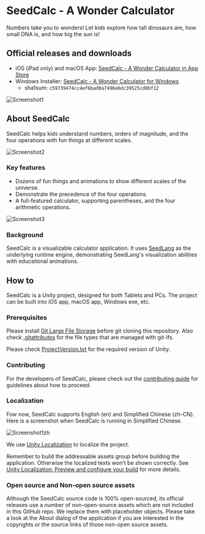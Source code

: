 # SeedCalc - A Wonder Calculator

Numbers take you to wonders! Let kids explore how tall dinosaurs are, how small
DNA is, and how big the sun is!

## Official releases and downloads

- iOS (iPad only) and macOS App: [SeedCalc - A Wonder Calculator in App
  Store](https://apps.apple.com/app/seedcalc-a-wonder-calculator/id1606514630)
- Windows Installer: [SeedCalc - A Wonder Calculator for
  Windows](https://github.com/SeedV/SeedCalc/releases/download/v1.0.0%2B3/SeedCalcWinSetup_v1.0.0.3.exe)
  - sha1sum: `c59739474cc4ef6bad0a7496e6dc39525cd0bf12`

![Screenshot1](./Screenshots/01_en.jpg)

## About SeedCalc

SeedCalc helps kids understand numbers, orders of magnitude, and the four
operations with fun things at different scales.

![Screenshot2](./Screenshots/02_en.jpg)

### Key features

- Dozens of fun things and animations to show different scales of the universe.
- Demonstrate the precedence of the four operations.
- A full-featured calculator, supporting parentheses, and the four arithmetic
  operations.

![Screenshot3](./Screenshots/03_en.jpg)

### Background

SeedCalc is a visualizable calculator application. It uses
[SeedLang](https://github.com/SeedV/SeedLang) as the underlying runtime
engine, demonstrating SeedLang's visualization abilities with educational
animations.

## How to

SeedCalc is a Unity project, designed for both Tablets and PCs. The project can
be built into iOS app, macOS app, Windows exe, etc.

### Prerequisites

Please install [Git Large File Storage](https://git-lfs.github.com/) before git
cloning this repository. Also check [.gitattributes](.gitattributes) for the
file types that are managed with git-lfs.

Please check [ProjectVersion.txt](./ProjectSettings/ProjectVersion.txt) for the
required version of Unity.

### Contributing

For the developers of SeedCalc, please check out the [contributing
guide](CONTRIBUTING.md) for guidelines about how to proceed.

### Localization

Fow now, SeedCalc supports English (en) and Simplified Chinese (zh-CN). Here is
a screenshot when SeedCalc is running in Simplified Chinese.

![Screenshot1zh](./Screenshots/01_zh.jpg)

We use [Unity
Localization](https://docs.unity3d.com/Packages/com.unity.localization@1.1/manual/index.html)
to localize the project.

Remember to build the addressable assets group before building the application.
Otherwise the localized texts won't be shown correctly. See [Unity Localization:
Preview and configure your
build](https://docs.unity3d.com/Packages/com.unity.localization@1.1/manual/QuickStartGuideWithVariants.html#preview-and-configure-your-build)
for more details.

### Open source and Non-open source assets

Although the SeedCalc source code is 100% open-sourced, its official releases
use a number of non-open-source assets which are not included in this GitHub
repo. We replace them with placeholder objects. Please take a look at the About
dialog of the application if you are interested in the copyrights or the source
links of those non-open source assets.

